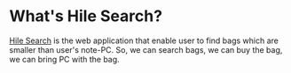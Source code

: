 # What's Hile Search?

[Hile Search](http://hilesearch.yuzutas0.com/) is the web application that enable user to find bags which are smaller than user's note-PC.
So, we can search bags, we can buy the bag, we can bring PC with the bag.

